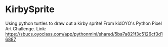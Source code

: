 # KirbySprite
Using python turtles to draw out a kirby sprite!
From kidOYO's Python Pixel Art Challenge.
Link: https://sbucs.oyoclass.com/app/pythonmini/shared/5ba7a821f3c5126cf3d16887
